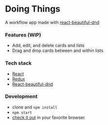 # Doing Things

A workflow app made with [react-beautiful-dnd](https://github.com/atlassian/react-beautiful-dnd)

### Features (WIP)
* Add, edit, and delete cards and lists
* Drag and drop cards between and within lists


### Tech stack

* [React](https://github.com/facebook/react)
* [Redux](https://github.com/reactjs/redux)
* [React-beautiful-dnd](https://github.com/atlassian/react-beautiful-dnd)


### Development

* clone and `npm install`
* `npm start`
* [check it out](http://localhost:3000/b/example/example-board) in your favorite browser
